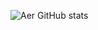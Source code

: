![Aer GitHub stats](https://github-readme-stats.vercel.app/api?username=airlangga2403&show_icons=true&theme=radical)
